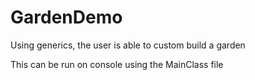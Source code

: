 # GardenDemo
Using generics, the user is able to custom build a garden

This can be run on console using the MainClass file
